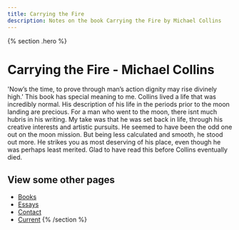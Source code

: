 ```yaml
---
title: Carrying the Fire
description: Notes on the book Carrying the Fire by Michael Collins
---
```


{% section .hero %}
# Carrying the Fire - Michael Collins
'Now’s the time, to prove through man’s action dignity may rise divinely high.' This book has special meaning to me. Collins lived a life that was incredibly normal. His description of his life in the periods prior to the moon landing are precious. For a man who went to the moon, there isnt much hubris in his writing. My take was that he was set back in life, through his creative interests and artistic pursuits. He seemed to have been the odd one out on the moon mission. But being less calculated and smooth, he stood out more. He strikes you as most deserving of his place, even though he was perhaps least merited. Glad to have read this before Collins eventually died.

## View some other pages

- [Books](/books)
- [Essays](/essays)
- [Contact](/contact)
- [Current](/current)
{% /section %}